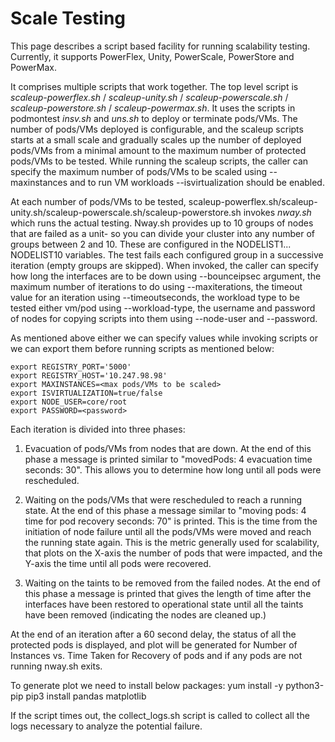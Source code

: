 <!--
 Copyright (c) 2021-2025 Dell Inc., or its subsidiaries. All Rights Reserved.

 Licensed under the Apache License, Version 2.0 (the "License");
 you may not use this file except in compliance with the License.
 You may obtain a copy of the License at

 http://www.apache.org/licenses/LICENSE-2.0

 Unless required by applicable law or agreed to in writing, software
 distributed under the License is distributed on an "AS IS" BASIS,
 WITHOUT WARRANTIES OR CONDITIONS OF ANY KIND, either express or implied.
 See the License for the specific language governing permissions and
 limitations under the License.
-->

# Scale Testing

This page describes a script based facility for running scalability testing. Currently, it supports PowerFlex, Unity, PowerScale, PowerStore and PowerMax.

It comprises multiple scripts that work together. The top level script is _scaleup-powerflex.sh_ / _scaleup-unity.sh_ / _scaleup-powerscale.sh_ / _scaleup-powerstore.sh_ / _scaleup-powermax.sh_.
It uses the scripts in podmontest _insv.sh_ and _uns.sh_ to deploy or terminate pods/VMs.
The number of pods/VMs deployed is configurable, and the scaleup scripts starts at a small scale
and gradually scales up the number of deployed pods/VMs from a minimal amount to the maximum number of protected
pods/VMs to be tested. While running the scaleup scripts, the caller can specify the maximum number of pods/VMs to be scaled using --maxinstances and to run VM workloads --isvirtualization should be enabled.

At each number of pods/VMs to be tested, scaleup-powerflex.sh/scaleup-unity.sh/scaleup-powerscale.sh/scaleup-powerstore.sh invokes _nway.sh_ which runs the actual testing.
Nway.sh provides up to 10 groups of nodes that are failed as a unit- so you can divide your cluster into
any number of groups between 2 and 10. These are configured in the NODELIST1... NODELIST10 variables.
The test fails each configured group in a successive iteration (empty groups are skipped).
When invoked, the caller can specify how long the interfaces are to be down using --bounceipsec argument,
the maximum number of iterations to do using --maxiterations, the timeout value for an iteration using
--timeoutseconds, the workload type to be tested either vm/pod using --workload-type, the username and password of nodes for copying scripts into them using --node-user and --password.

As mentioned above either we can specify values while invoking scripts or we can export them before running scripts as mentioned below:

    export REGISTRY_PORT='5000'
    export REGISTRY_HOST='10.247.98.98'
    export MAXINSTANCES=<max pods/VMs to be scaled>
    export ISVIRTUALIZATION=true/false
    export NODE_USER=core/root
    export PASSWORD=<password>
    
    
Each iteration is divided into three phases:

1. Evacuation of pods/VMs from nodes that are down. At the end of this phase a message is printed similar to
"movedPods: 4  evacuation time seconds:  30". This allows you to determine how long until all pods were rescheduled.

2. Waiting on the pods/VMs that were rescheduled to reach a running state. At the end of this phase a message
similar to "moving pods:  4 time for pod recovery seconds:  70" is printed. This is the time from the initiation of
node failure until all the pods/VMs were moved and reach the running state again. This is the metric generally used
for scalability, that plots on the X-axis the number of pods that were impacted, and the Y-axis the time until all 
pods were recovered.

3. Waiting on the taints to be removed from the failed nodes. At the end of this phase a message is printed
that gives the length of time after the interfaces have been restored to operational state until all the taints
have been removed (indicating the nodes are cleaned up.)

At the end of an iteration after a 60 second delay, the status of all the protected pods is displayed, and plot will be generated for Number of Instances vs. Time Taken for Recovery of pods
and if any pods are not running nway.sh exits.

To generate plot we need to install below packages:
    yum install -y python3-pip
    pip3 install pandas matplotlib

If the script times out, the collect_logs.sh script is called to collect all the logs necessary to analyze the potential failure.

